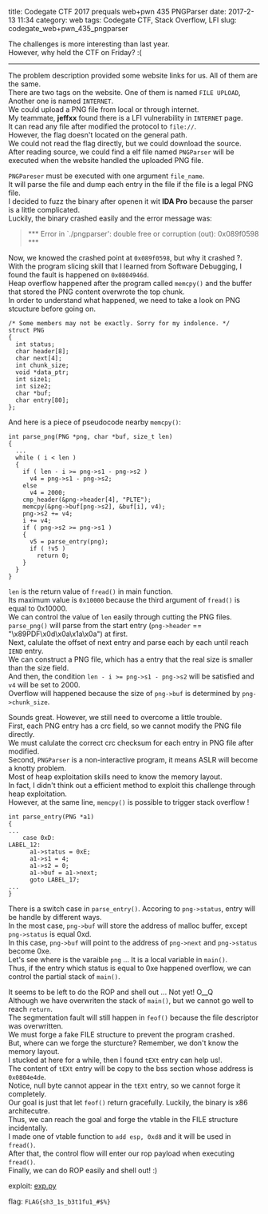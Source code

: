 title: Codegate CTF 2017 prequals web+pwn 435 PNGParser 
date: 2017-2-13 11:34
category: web
tags: Codegate CTF, Stack Overflow, LFI
slug: codegate_web+pwn_435_pngparser

The challenges is more interesting than last year.  
However, why held the CTF on Friday? :(  
* * *

The problem description provided some website links for us. All of them are the same.  
There are two tags on the website. One of them is named `FILE UPLOAD`, Another one is named `INTERNET`.  
We could upload a PNG file from local or through internet.  
My teammate, **jeffxx** found there is a LFI vulnerability in `INTERNET` page.  
It can read any file after modified the protocol to `file://`.  
However, the flag doesn't located on the general path.  
We could not read the flag directly, but we could download the source.  
After reading source, we could find a elf file named `PNGParser` will be executed when the website handled the uploaded PNG file.  

`PNGPareser` must be executed with one argument `file_name`.  
It will parse the file and dump each entry in the file if the file is a legal PNG file.  
I decided to fuzz the binary after openen it wit **IDA Pro** because the parser is a little complicated.  
Luckily, the binary crashed easily and the error message was:

> \*\*\* Error in `./pngparser': double free or corruption (out): 0x089f0598 \*\*\*

Now, we knowed the crashed point at `0x089f0598`, but why it crashed ?.  
With the program slicing skill that I learned from Software Debugging, I found the fault is happened on `0x0804946d`.  
Heap overflow happened after the program called `memcpy()` and the buffer that stored the PNG content overwrote the top chunk.  
In order to understand what happened, we need to take a look on PNG stcucture before going on.  

```
/* Some members may not be exactly. Sorry for my indolence. */
struct PNG
{
  int status;
  char header[8];
  char next[4];
  int chunk_size;
  void *data_ptr;
  int size1;
  int size2;
  char *buf;
  char entry[80];
};
```

And here is a piece of pseudocode nearby `memcpy()`:

```
int parse_png(PNG *png, char *buf, size_t len)
{
  ...
  while ( i < len )
  {
    if ( len - i >= png->s1 - png->s2 )
      v4 = png->s1 - png->s2;
    else
      v4 = 2000;
    cmp_header(&png->header[4], "PLTE");
    memcpy(&png->buf[png->s2], &buf[i], v4);
    png->s2 += v4;
    i += v4;
    if ( png->s2 >= png->s1 )
    {
      v5 = parse_entry(png);
      if ( !v5 )
        return 0;
    }
  }
}
```


`len` is the return value of `fread()` in main function.   
Its maximum value is `0x10000` because the third argument of `fread()` is equal to 0x10000.  
We can control the value of `len` easily through cutting the PNG files.  
`parse_png()` will parse from the start entry (`png->header` == "\x89PDF\x0d\x0a\x1a\x0a") at first.  
Next, calulate the offset of next entry and parse each by each until reach `IEND` entry.  
We can construct a PNG file, which has a entry that the real size is smaller than the size field.  
And then, the condition `len - i >= png->s1 - png->s2` will be satisfied and `v4` will be set to 2000.  
Overflow will happened because the size of `png->buf` is determined by `png->chunk_size`.  

Sounds great. However, we still need to overcome a little trouble.  
First, each PNG entry has a crc field, so we cannot modify the PNG file directly.  
We must calulate the correct crc checksum for each entry in PNG file after modified.  
Second, `PNGParser` is a non-interactive program, it means ASLR will become a knotty problem.  
Most of heap exploitation skills need to know the memory layout.  
In fact, I didn't think out a efficient method to exploit this challenge through heap exploitation.  
However, at the same line, `memcpy()` is possible to trigger stack overflow !  

```
int parse_entry(PNG *a1)
{
...
    case 0xD:
LABEL_12:
      a1->status = 0xE;
      a1->s1 = 4;
      a1->s2 = 0;
      a1->buf = a1->next;
      goto LABEL_17;
...
}
```

There is a switch case in `parse_entry()`. Accoring to `png->status`, entry will be handle by different ways.  
In the most case, `png->buf` will store the address of malloc buffer, except `png->status` is equal 0xd.  
In this case, `png->buf` will point to the address of `png->next` and `png->status` become 0xe.  
Let's see where is the varaible `png` ... It is a local variable in `main()`.  
Thus, if the entry which status is equal to 0xe happened overflow, we can control the partial stack of `main()`.   

It seems to be left to do the ROP and shell out ... Not yet! O__Q  
Although we have overwriten the stack of `main()`, but we cannot go well to reach `return`.  
The segmentation fault will still happen in `feof()` because the file descriptor was overwritten.  
We must forge a fake FILE structure to prevent the program crashed.  
But, where can we forge the sturcture? Remember, we don't know the memory layout.  
I stucked at here for a while, then I found `tEXt` entry can help us!.   
The content of `tEXt` entry will be copy to the bss section whose address is `0x0804e4de`.  
Notice, null byte cannot appear in the `tEXt` entry, so we cannot forge it completely.  
Our goal is just that let `feof()` return gracefully. Luckily, the binary is x86 architecutre.  
Thus, we can reach the goal and forge the vtable in the FILE structure incidentally.  
I made one of vtable function to `add esp, 0xd8` and it will be used in `fread()`.  
After that, the control flow will enter our rop payload when executing `fread()`.  
Finally, we can do ROP easily and shell out! :)

exploit: [exp.py]({filename}/exp/pngparser.py)  

flag: `FLAG{sh3_1s_b3t1fu1_#$%}`
